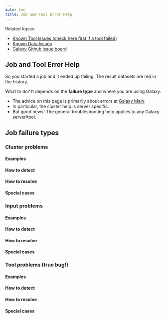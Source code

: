 ```yaml
---
auto: toc
title: Job and Tool Error Help
---
```


Related topics

* [Known Tool Issues (check here first if a tool failed)](/src/support/tool-issues/index.md)
* [Known Data Issues](/src/support/data-issues/index.md)
* [Galaxy Github issue board](/src/issues/index.md)

## Job and Tool Error Help

So you started a job and it ended up failing. The result datasets are red in the history. 

What to do? It depends on the **failure type** and where you are using Galaxy. 

 * The advice on this page is primarily about errors at [Galaxy Main](/src/main/index.md). 
 * In particular, the cluster help is server specific. 
 * But good news! The general troubleshooting help applies to any Galaxy server/tool.

## Job failure types

### Cluster problems

#### Examples 

#### How to detect

#### How to resolve

#### Special cases

### Input problems

#### Examples 

#### How to detect

#### How to resolve

#### Special cases

### Tool problems (true bug!)

#### Examples

#### How to detect

#### How to resolve

#### Special cases



